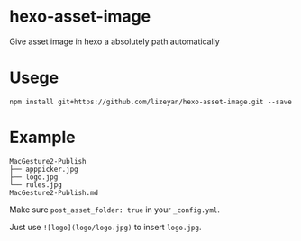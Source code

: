 # hexo-asset-image


Give asset image in hexo a absolutely path automatically

# Usege

```shell
npm install git+https://github.com/lizeyan/hexo-asset-image.git --save
```

# Example

```shell
MacGesture2-Publish
├── apppicker.jpg
├── logo.jpg
└── rules.jpg
MacGesture2-Publish.md
```

Make sure `post_asset_folder: true` in your `_config.yml`.

Just use `![logo](logo/logo.jpg)` to insert `logo.jpg`.
